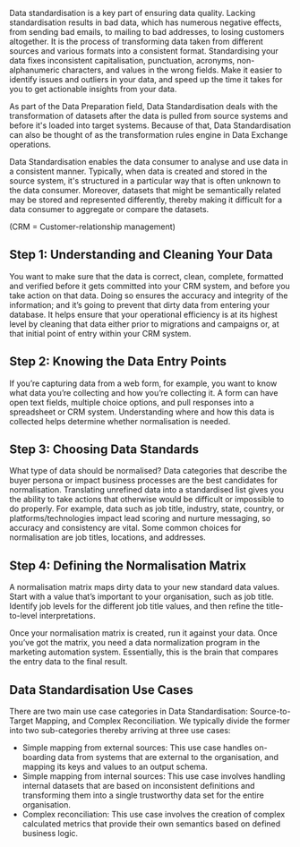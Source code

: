 Data standardisation is a key part of ensuring data quality. Lacking standardisation results in bad data,
which has numerous negative effects, from sending bad emails, to mailing to bad addresses, to losing customers altogether. It is the process of transforming data taken from different sources and various formats into a consistent format. Standardising your data fixes inconsistent capitalisation, punctuation, acronyms, non-alphanumeric characters, and values in the wrong fields. Make it easier to identify issues and outliers in your data, and speed up the time it takes for you to get actionable insights from your data.

As part of the Data Preparation field, Data Standardisation deals with the transformation of datasets after the data is pulled from source systems and before it's loaded into target systems. Because of that, Data Standardisation can also be thought of as the transformation rules engine in Data Exchange operations.

Data Standardisation enables the data consumer to analyse and use data in a consistent manner. Typically, when data is created and stored in the source system, it's structured in a particular way that is often unknown to the data consumer. Moreover, datasets that might be semantically related may be stored and represented differently, thereby making it difficult for a data consumer to aggregate or compare the datasets.

(CRM = Customer-relationship management) 

## Step 1: Understanding and Cleaning Your Data 
You want to make sure that the data is correct, clean, complete, formatted and verified before it gets committed into your CRM system, and before you take action on that data. Doing so ensures the accuracy and integrity of the information; and it’s going to prevent that dirty data from entering your database. It helps ensure that your operational efficiency is at its highest level by cleaning that data either prior to migrations and campaigns or, at that initial point of entry within your CRM system. 

## Step 2: Knowing the Data Entry Points
If you’re capturing data from a web form, for example, you want to know what data you’re collecting and how you’re collecting it. A form can have open text fields, multiple choice options, and pull responses into a spreadsheet or CRM system. Understanding where and how this data is collected helps determine whether normalisation is needed.

## Step 3: Choosing Data Standards
What type of data should be normalised? Data categories that describe the buyer persona or impact business processes are the best candidates for normalisation. Translating unrefined data into a standardised list gives you the ability to take actions that otherwise would be difficult or impossible to do properly. For example, data such as job title, industry, state, country, or platforms/technologies impact lead scoring and nurture messaging, so accuracy and consistency are vital. Some common choices for normalisation are job titles, locations, and addresses.

## Step 4: Defining the Normalisation Matrix
A normalisation matrix maps dirty data to your new standard data values. Start with a value that’s important to your organisation, such as job title. Identify job levels for the different job title values, and then refine the title-to-level interpretations.

Once your normalisation matrix is created, run it against your data. Once you’ve got the matrix, you need a data normalization program in the marketing automation system. Essentially, this is the brain that compares the entry data to the final result.


## Data Standardisation Use Cases
There are two main use case categories in Data Standardisation: Source-to-Target Mapping, and Complex Reconciliation. We typically divide the former into two sub-categories thereby arriving at three use cases:

- Simple mapping from external sources: This use case handles on-boarding data from systems that are external to the organisation, and mapping its keys and values to an output schema.
- Simple mapping from internal sources: This use case involves handling internal datasets that are based on inconsistent definitions and transforming them into a single trustworthy data set for the entire organisation.
- Complex reconciliation: This use case involves the creation of complex calculated metrics that provide their own semantics based on defined business logic.
